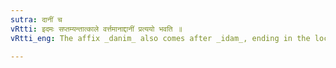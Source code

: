 ```yaml
---
sutra: दानीं च
vRtti: इदमः सप्तम्यन्तात्काले वर्त्तमानाद्दानीं प्रत्ययो भवति ॥
vRtti_eng: The affix _danim_ also comes after _idam_, ending in the locative, and denoting time.

---
```

